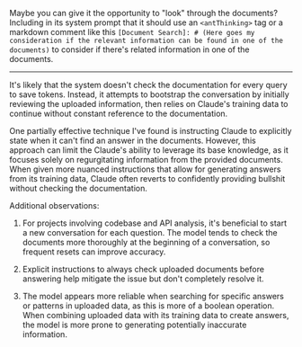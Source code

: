 Maybe you can give it the opportunity to "look" through the documents?  
Including in its system prompt that it should use an `<antThinking>` tag  or a markdown comment like this `[Document Search]: # (Here goes my consideration if the relevant information can be found in one of the documents)` to consider if there's related information in one of the documents.

---

It's likely that the system doesn't check the documentation for every query to save tokens. Instead, it attempts to bootstrap the conversation by initially reviewing the uploaded information, then relies on Claude's training data to continue without constant reference to the documentation.

One partially effective technique I've found is instructing Claude to explicitly state when it can't find an answer in the documents. However, this approach can limit the Claude's ability to leverage its base knowledge, as it focuses solely on regurgitating information from the provided documents. When given more nuanced instructions that allow for generating answers from its training data, Claude often reverts to confidently providing bullshit without checking the documentation.

Additional observations:

1. For projects involving codebase and API analysis, it's beneficial to start a new conversation for each question. The model tends to check the documents more thoroughly at the beginning of a conversation, so frequent resets can improve accuracy.

2. Explicit instructions to always check uploaded documents before answering help mitigate the issue but don't completely resolve it.

3. The model appears more reliable when searching for specific answers or patterns in uploaded data, as this is more of a boolean operation. When combining uploaded data with its training data to create answers, the model is more prone to generating potentially inaccurate information.
